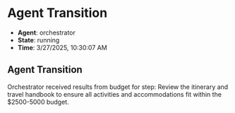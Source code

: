 # Agent Transition

- **Agent**: orchestrator
- **State**: running
- **Time**: 3/27/2025, 10:30:07 AM

## Agent Transition

Orchestrator received results from budget for step: Review the itinerary and travel handbook to ensure all activities and accommodations fit within the $2500-5000 budget.

